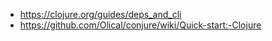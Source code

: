 - https://clojure.org/guides/deps_and_cli
- https://github.com/Olical/conjure/wiki/Quick-start:-Clojure
